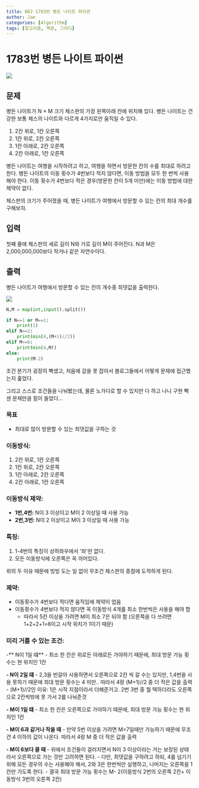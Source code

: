 ```yaml
---
title: BOJ 1783번 병든 나이트 파이썬
author: Jae
categories: [Algorithm]
tags: [알고리즘, 백준, 그리디]
---
```


# 1783번 **병든 나이트 파이썬**

![](https://media.vlpt.us/images/a87380/post/3e7127b0-f010-4e90-b719-1d39433d1a47/image.png)

## 문제

병든 나이트가 N × M 크기 체스판의 가장 왼쪽아래 칸에 위치해 있다. 병든 나이트는 건강한 보통 체스의 나이트와 다르게 4가지로만 움직일 수 있다.

1. 2칸 위로, 1칸 오른쪽
2. 1칸 위로, 2칸 오른쪽
3. 1칸 아래로, 2칸 오른쪽
4. 2칸 아래로, 1칸 오른쪽

병든 나이트는 여행을 시작하려고 하고, 여행을 하면서 방문한 칸의 수를 최대로 하려고 한다. 병든 나이트의 이동 횟수가 4번보다 적지 않다면, 이동 방법을 모두 한 번씩 사용해야 한다. 이동 횟수가 4번보다 적은 경우(방문한 칸이 5개 미만)에는 이동 방법에 대한 제약이 없다.

체스판의 크기가 주어졌을 때, 병든 나이트가 여행에서 방문할 수 있는 칸의 최대 개수를 구해보자.

## 입력

첫째 줄에 체스판의 세로 길이 N와 가로 길이 M이 주어진다. N과 M은 2,000,000,000보다 작거나 같은 자연수이다.

## 출력

병든 나이트가 여행에서 방문할 수 있는 칸의 개수중 최댓값을 출력한다.

![](https://media.vlpt.us/images/a87380/post/d9e7903f-61fb-4ac7-be4c-b75789521f31/image.png)

```python
N,M = map(int,input().split())

if N==1 or M==1:
    print(1)
elif N==2:
    print(min(4,(M+1)//2))
elif M<=6:
    print(min(4,M))
else:
    print(M-2)
```

조건 분기가 굉장히 빡셌고, 처음에 감을 못 잡아서 블로그들에서 어떻게 문제에 접근했는지 훑었다.

그리고 스스로 조건들을 나눠봤는데, 물론 노가다로 할 수 있지만 다 하고 나니 구현 빡센 문제만큼 힘이 들었다...

### 목표

- 최대로 많이 방문할 수 있는 최댓값을 구하는 것

### 이동방식:

1. 2칸 위로, 1칸 오른쪽
2. 1칸 위로, 2칸 오른쪽
3. 1칸 아래로, 2칸 오른쪽
4. 2칸 아래로, 1칸 오른쪽

### 이동방식 제약:

- **1번,4번:** N이 3 이상이고 M이 2 이상일 때 사용 가능
- **2번,3번:** N이 2 이상이고 M이 3 이상일 때 사용 가능

### 특징:

1. 1-4번의 특징이 상하좌우에서 '좌'만 없다.
2. 모든 이동방식에 오른쪽은 꼭 끼어있다.

위의 두 이유 때문에 빙빙 도는 일 없이 무조건 체스판의 종점에 도착하게 된다.

### 제약:

- 이동횟수가 4번보다 적다면 움직임에 제약이 업음
- 이동횟수가 4번보다 적지 않다면 꼭 이동방식 4개를 최소 한번씩은 사용을 해야 함
  - 따라서 5칸 이상을 가려면 M이 최소 7은 되야 함 (오른쪽을 다 쓰려면 1+2+2+1=6이고 시작 위치가 1이기 때문)

### 미리 거를 수 있는 조건:

-** N이 1일 떄** - 최소 한 칸은 위로든 아래로든 가야하기 때문에, 최대 방문 가능 횟수는 현 위치인 1칸

**- N이 2일 떄** - 2,3을 번갈아 사용하면서 오른쪽으로 2칸 씩 갈 수는 있지만, 1,4번을 사용 못하기 때문에 최대 방문 횟수는 4 미만.. 따라서 4랑 (M+1)//2 중 더 작은 값을 출력 - (M+1)//2인 이유: 1은 시작 지점이라서 더해준거고. 2번 3번 중 뭘 택하더라도 오른쪽으로 2칸씩밖에 못 가서 2를 나눠준것

**- M이 1일 떄** - 최소 한 칸은 오른쪽으로 가야하기 때문에, 최대 방문 가능 횟수는 현 위치인 1칸

**- M이 6과 같거나 작을 때** - 만약 5번 이상을 가려면 M=7일때만 가능하기 때문에 무조건 4 이하의 값이 나온다. 따라서 4랑 M 중 더 작은 값을 출력

**- M이 6보다 클 때** - 위에서 조건들이 걸러지면서 N이 3 이상이라는 거는 보장된 상태라서 오른쪽으로 가는 것만 고려하면 된다. - 다만, 최댓값을 구하려고 하되, 4를 넘기기 위해 모든 경우의 수는 사용해야 해서, 2와 3은 한번씩만 실행하고, 나머지는 오른쪽을 1칸만 가도록 한다. - 결국 최대 방문 가능 횟수는 M- 2(이동방식 2번의 오른쪽 2칸+ 이동방식 3번의 오른쪽 2칸)
